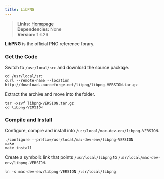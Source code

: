 ```yaml
---
title: LibPNG
---
```


> **Links:** [Homepage](http://www.libpng.org/pub/png/libpng.html)  
> **Dependencies:** None  
> **Version:** <span id="version">1.6.26</span>

**LibPNG** is the official PNG reference library.


### Get the Code

Switch to `/usr/local/src` and download the source package.

	cd /usr/local/src
	curl --remote-name --location http://download.sourceforge.net/libpng/libpng-VERSION.tar.gz

Extract the archive and move into the folder.

	tar -xzvf libpng-VERSION.tar.gz
	cd libpng-VERSION


### Compile and Install

Configure, compile and install into `/usr/local/mac-dev-env/libpng-VERSION`.

	./configure --prefix=/usr/local/mac-dev-env/libpng-VERSION
	make
	make install

Create a symbolic link that points `/usr/local/libpng` to `/usr/local/mac-dev-env/libpng-VERSION`.

	ln -s mac-dev-env/libpng-VERSION /usr/local/libpng
